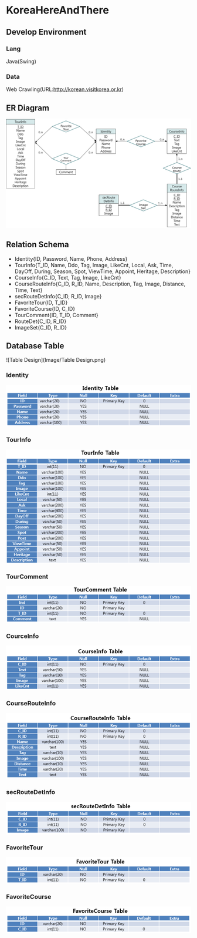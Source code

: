 # KoreaHereAndThere
## Develop Environment
 ### Lang
  Java(Swing)
 ### Data
  Web Crawling(URL:http://korean.visitkorea.or.kr)
## ER Diagram
![ER-Diagram](Image/ER-Diagram.png)
## Relation Schema
* Identity{ID, Password, Name, Phone, Address}
* TourInfo{T_ID, Name, Ddo, Tag, Image, LikeCnt, Local, Ask, Time, DayOff, During, Season, Spot, ViewTime, Appoint, Heritage, Description}
* CourseInfo{C_ID, Text, Tag, Image, LikeCnt}
* CourseRouteInfo{C_ID, R_ID, Name, Description, Tag, Image, Distance, Time, Text}
* secRouteDetInfo{C_ID, R_ID, Image}
* FavoriteTour{ID, T_ID} 
* FavoriteCourse{ID, C_ID} 
* TourComment{ID, T_ID, Comment}
* RouteDet{C_ID, R_ID}
* ImageSet{C_ID, R_ID}
## Database Table
![Table Design](Image/Table Design.png)
 ### Identity
  ![Identity](Image/Identity.png)
 ### TourInfo
  ![TourInfo](Image/TourInfo.png)
 ### TourComment
  ![TourComment](Image/TourComment.png)
 ### CourceInfo
  ![CourceInfo](Image/CourceInfo.png)
 ### CourseRouteInfo
  ![CourseRouteInfo](Image/CourseRouteInfo.png)
 ### secRouteDetInfo
  ![secRouteDetInfo](Image/secRouteDetInfo.png)
 ### FavoriteTour
  ![FavoriteTour](Image/FavoriteTour.png)
 ### FavoriteCourse
  ![FavoriteCourse](Image/FavoriteCourse.png)

